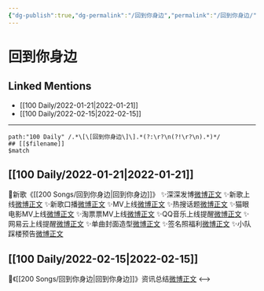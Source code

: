 ```yaml
---
{"dg-publish":true,"dg-permalink":"/回到你身边","permalink":"/回到你身边/"}
---
```


# 回到你身边

## Linked Mentions
- [[100 Daily/2022-01-21\|2022-01-21]]
- [[100 Daily/2022-02-15\|2022-02-15]]


---

```expander
path:"100 Daily" /.*\[\[回到你身边\]\].*(?:\r?\n(?!\r?\n).*)*/
## [[$filename]]
$match
```
## [[100 Daily/2022-01-21\|2022-01-21]]
🌟新歌《[[200 Songs/回到你身边\|回到你身边]]》
✨深深发博[微博正文](https://m.weibo.cn/6466290670/4728021305264887)
✨新歌上线[微博正文](https://m.weibo.cn/6466290670/4728020675597531)
✨新歌口播[微博正文](https://m.weibo.cn/6466290670/4728023323247608)
✨MV上线[微博正文](https://m.weibo.cn/6466290670/4728021057540767)
✨热搜话题[微博正文](https://m.weibo.cn/6466290670/4728137902460773)
✨猫眼电影MV上线[微博正文](https://m.weibo.cn/6466290670/4728020239911266)
✨淘票票MV上线[微博正文](https://m.weibo.cn/6466290670/4728021484830738)
✨QQ音乐上线提醒[微博正文](https://m.weibo.cn/6466290670/4728019207325503)
✨网易云上线提醒[微博正文](https://m.weibo.cn/6466290670/4728021091881796)
✨单曲封面造型[微博正文](https://m.weibo.cn/6466290670/4728041328611512)
✨签名照福利[微博正文](https://m.weibo.cn/6466290670/4728110539606437)
✨小队踩楼预告[微博正文](https://m.weibo.cn/6466290670/4728059975961540)
## [[100 Daily/2022-02-15\|2022-02-15]]
🌟《[[200 Songs/回到你身边\|回到你身边]]》资讯总结[微博正文](https://m.weibo.cn/6466290670/4737200362881859)
<-->